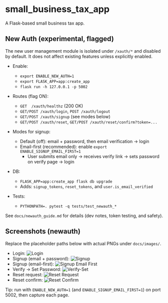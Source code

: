 # small_business_tax_app

A Flask-based small business tax app.

## New Auth (experimental, flagged)

The new user management module is isolated under `/xauth/*` and disabled by default. It does not affect existing features unless explicitly enabled.

- Enable:
  - `export ENABLE_NEW_AUTH=1`
  - `export FLASK_APP=app:create_app`
  - `flask run -h 127.0.0.1 -p 5002`
- Routes (flag ON):
  - `GET  /xauth/healthz` (200 OK)
  - `GET/POST /xauth/login`, `POST /xauth/logout`
  - `GET/POST /xauth/signup` (see modes below)
  - `GET/POST /xauth/reset`, `GET/POST /xauth/reset/confirm?token=...`
- Modes for signup:
  - Default (off): email + password, then email verification → login
  - Email-first (recommended): enable `export ENABLE_SIGNUP_EMAIL_FIRST=1`
    - User submits email only → receives verify link → sets password on verify page → login

- DB:
  - `FLASK_APP=app:create_app flask db upgrade`
  - Adds: `signup_tokens`, `reset_tokens`, and `user.is_email_verified`
- Tests:
  - `PYTHONPATH=. pytest -q tests/test_newauth_*`

See `docs/newauth_guide.md` for details (dev notes, token testing, and safety).

## Screenshots (newauth)

Replace the placeholder paths below with actual PNGs under `docs/images/`.

- Login: ![Login](docs/images/newauth_login.png)
- Signup (email + password): ![Signup](docs/images/newauth_signup_legacy.png)
- Signup (email-first): ![Signup Email First](docs/images/newauth_signup_email_first.png)
- Verify → Set Password: ![Verify-Set](docs/images/newauth_verify_set_password.png)
- Reset request: ![Reset Request](docs/images/newauth_reset_request.png)
- Reset confirm: ![Reset Confirm](docs/images/newauth_reset_confirm.png)

Tip: run with `ENABLE_NEW_AUTH=1` (and `ENABLE_SIGNUP_EMAIL_FIRST=1`) on port 5002, then capture each page.
